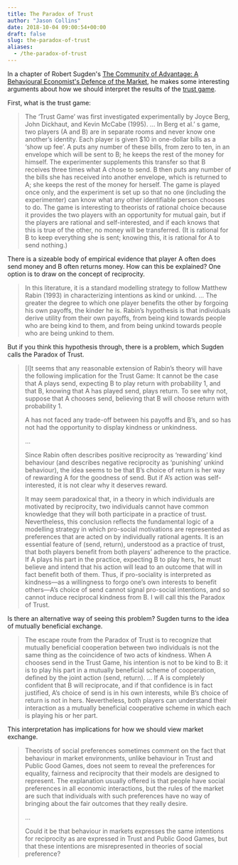 ```yaml
---
title: The Paradox of Trust
author: "Jason Collins"
date: 2018-10-04 09:00:54+00:00
draft: false
slug: the-paradox-of-trust
aliases:
  - /the-paradox-of-trust
---
```


In a chapter of Robert Sugden's [The Community of Advantage: A Behavioural Economist's Defence of the Market](https://www.jasoncollins.blog/robert-sugdens-the-community-of-advantage-a-behavioural-economists-defence-of-the-market/), he makes some interesting arguments about how we should interpret the results of the [trust game](https://en.wikibooks.org/wiki/Bestiary_of_Behavioral_Economics/Trust_Game).

First, what is the trust game:

>The ‘Trust Game’ was first investigated experimentally by Joyce Berg, John Dickhaut, and Kevin McCabe (1995). ... In Berg et al.’ s game, two players (A and B) are in separate rooms and never know one another’s identity. Each player is given $10 in one-dollar bills as a ‘show up fee’. A puts any number of these bills, from zero to ten, in an envelope which will be sent to B; he keeps the rest of the money for himself. The experimenter supplements this transfer so that B receives three times what A chose to send. B then puts any number of the bills she has received into another envelope, which is returned to A; she keeps the rest of the money for herself. The game is played once only, and the experiment is set up so that no one (including the experimenter) can know what any other identifiable person chooses to do. The game is interesting to theorists of rational choice because it provides the two players with an opportunity for mutual gain, but if the players are rational and self-interested, and if each knows that this is true of the other, no money will be transferred. (It is rational for B to keep everything she is sent; knowing this, it is rational for A to send nothing.)

There is a sizeable body of empirical evidence that player A often does send money and B often returns money. How can this be explained? One option is to draw on the concept of reciprocity.

>In this literature, it is a standard modelling strategy to follow Matthew Rabin (1993) in characterizing intentions as kind or unkind. ... The greater the degree to which one player benefits the other by forgoing his own payoffs, the kinder he is. Rabin’s hypothesis is that individuals derive utility from their own payoffs, from being kind towards people who are being kind to them, and from being unkind towards people who are being unkind to them.

But if you think this hypothesis through, there is a problem, which Sugden calls the Paradox of Trust.

>[I]t seems that any reasonable extension of Rabin’s theory will have the following implication for the Trust Game: It cannot be the case that A plays send, expecting B to play return with probability 1, and that B, knowing that A has played send, plays return. To see why not, suppose that A chooses send, believing that B will choose return with probability 1.
>
>A has not faced any trade-off between his payoffs and B’s, and so has not had the opportunity to display kindness or unkindness.
>
>...
>
>Since Rabin often describes positive reciprocity as ‘rewarding’ kind behaviour (and describes negative reciprocity as ‘punishing’ unkind behaviour), the idea seems to be that B’s choice of return is her way of rewarding A for the goodness of send. But if A’s action was self-interested, it is not clear why it deserves reward.
>
>It may seem paradoxical that, in a theory in which individuals are motivated by reciprocity, two individuals cannot have common knowledge that they will both participate in a practice of trust. Nevertheless, this conclusion reflects the fundamental logic of a modelling strategy in which pro-social motivations are represented as preferences that are acted on by individually rational agents. It is an essential feature of (send, return), understood as a practice of trust, that both players benefit from both players’ adherence to the practice. If A plays his part in the practice, expecting B to play hers, he must believe and intend that his action will lead to an outcome that will in fact benefit both of them. Thus, if pro-sociality is interpreted as kindness—as a willingness to forgo one’s own interests to benefit others—A’s choice of send cannot signal pro-social intentions, and so cannot induce reciprocal kindness from B. I will call this the Paradox of Trust.

Is there an alternative way of seeing this problem? Sugden turns to the idea of mutually beneficial exchange.

>The escape route from the Paradox of Trust is to recognize that mutually beneficial cooperation between two individuals is not the same thing as the coincidence of two acts of kindness. When A chooses send in the Trust Game, his intention is not to be kind to B: it is to play his part in a mutually beneficial scheme of cooperation, defined by the joint action (send, return). ... If A is completely confident that B will reciprocate, and if that confidence is in fact justified, A’s choice of send is in his own interests, while B’s choice of return is not in hers. Nevertheless, both players can understand their interaction as a mutually beneficial cooperative scheme in which each is playing his or her part.

This interpretation has implications for how we should view market exchange.

>Theorists of social preferences sometimes comment on the fact that behaviour in market environments, unlike behaviour in Trust and Public Good Games, does not seem to reveal the preferences for equality, fairness and reciprocity that their models are designed to represent. The explanation usually offered is that people have social preferences in all economic interactions, but the rules of the market are such that individuals with such preferences have no way of bringing about the fair outcomes that they really desire.
>
>...
>
>Could it be that behaviour in markets expresses the same intentions for reciprocity as are expressed in Trust and Public Good Games, but that these intentions are misrepresented in theories of social preference?